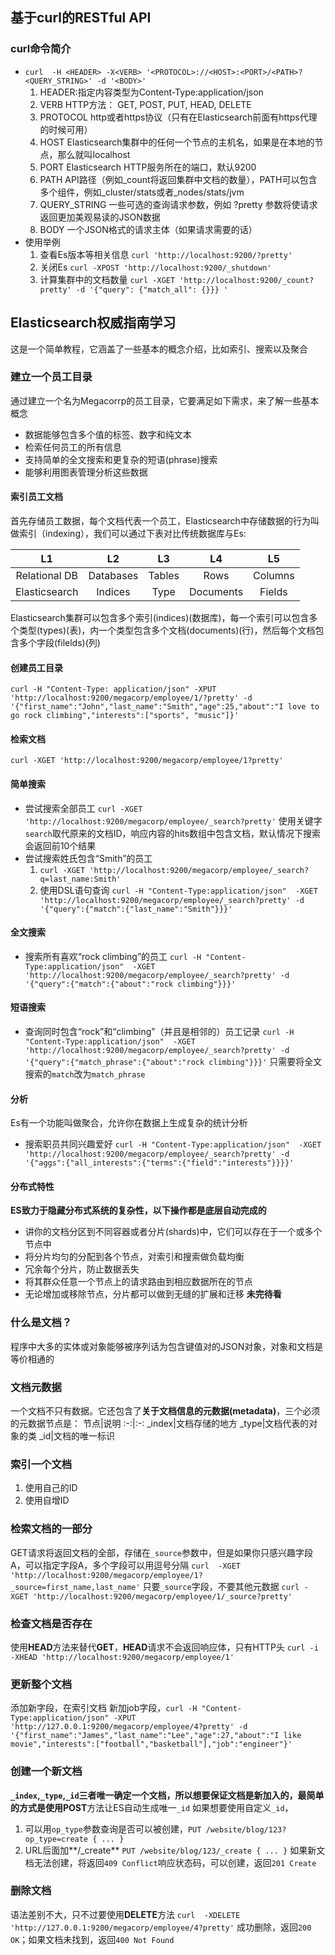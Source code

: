 ## 基于curl的RESTful API
### curl命令简介
* `curl  -H <HEADER> -X<VERB> '<PROTOCOL>://<HOST>:<PORT>/<PATH>?<QUERY_STRING>' -d '<BODY>'`
    1. HEADER:指定内容类型为Content-Type:application/json
    1. VERB HTTP方法： GET, POST, PUT, HEAD, DELETE
    2. PROTOCOL http或者https协议（只有在Elasticsearch前面有https代理的时候可用）
    3. HOST Elasticsearch集群中的任何一个节点的主机名，如果是在本地的节点，那么就叫localhost
    4. PORT Elasticsearch HTTP服务所在的端口，默认9200
    5. PATH API路径（例如_count将返回集群中文档的数量），PATH可以包含多个组件，例如_cluster/stats或者_nodes/stats/jvm
    6. QUERY_STRING 一些可选的查询请求参数，例如 ?pretty 参数将使请求返回更加美观易读的JSON数据
    7. BODY 一个JSON格式的请求主体（如果请求需要的话）
* 使用举例
    1. 查看Es版本等相关信息
    `curl 'http://localhost:9200/?pretty'`
    2. 关闭Es
    `curl -XPOST 'http://localhost:9200/_shutdown'`
    3. 计算集群中的文档数量
    `curl -XGET 'http://localhost:9200/_count?pretty' -d '{"query": {"match_all": {}}} '`
## Elasticsearch权威指南学习
这是一个简单教程，它涵盖了一些基本的概念介绍，比如索引、搜索以及聚合
### 建立一个员工目录
通过建立一个名为Megacorrp的员工目录，它要满足如下需求，来了解一些基本概念
* 数据能够包含多个值的标签、数字和纯文本
* 检索任何员工的所有信息
* 支持简单的全文搜索和更复杂的短语(phrase)搜索
* 能够利用图表管理分析这些数据
#### 索引员工文档
首先存储员工数据，每个文档代表一个员工，Elasticsearch中存储数据的行为叫做索引（indexing），我们可以通过下表对比传统数据库与Es:

L1|L2|L3|L4|L5
:-:|:-:|:-:|:-:|:-:
Relational DB|Databases|Tables|Rows|Columns
Elasticsearch|Indices|Type|Documents|Fields

Elasticsearch集群可以包含多个索引(indices)(数据库)，每一个索引可以包含多个类型(types)(表)，内一个类型包含多个文档(documents)(行)，然后每个文档包含多个字段(filelds)(列)
#### 创建员工目录
   `curl -H "Content-Type: application/json" -XPUT 'http://localhost:9200/megacorp/employee/1/?pretty' -d '{"first_name":"John","last_name":"Smith","age":25,"about":"I love to go rock climbing","interests":["sports", "music"]}'`
#### 检索文档
   `curl -XGET 'http://localhost:9200/megacorp/employee/1?pretty'`
#### 简单搜索
* 尝试搜索全部员工
  `curl -XGET 'http://localhost:9200/megacorp/employee/_search?pretty'`
  使用关键字`search`取代原来的文档ID，响应内容的hits数组中包含文档，默认情况下搜索会返回前10个结果
* 尝试搜索姓氏包含“Smith”的员工
  1. `curl -XGET 'http://localhost:9200/megacorp/employee/_search?q=last_name:Smith'`
  2. 使用DSL语句查询
    `curl -H "Content-Type:application/json"  -XGET 'http://localhost:9200/megacorp/employee/_search?pretty' -d '{"query":{"match":{"last_name":"Smith"}}}'`
#### 全文搜索
* 搜索所有喜欢“rock climbing”的员工
  `curl -H "Content-Type:application/json"  -XGET 'http://localhost:9200/megacorp/employee/_search?pretty' -d '{"query":{"match":{"about":"rock climbing"}}}'`
#### 短语搜索
* 查询同时包含“rock”和“climbing”（并且是相邻的）员工记录
  `curl -H "Content-Type:application/json"  -XGET 'http://localhost:9200/megacorp/employee/_search?pretty' -d '{"query":{"match_phrase":{"about":"rock climbing"}}}'`
  只需要将全文搜索的`match`改为`match_phrase`
#### 分析
  Es有一个功能叫做聚合，允许你在数据上生成复杂的统计分析
* 搜索职员共同兴趣爱好
  `curl -H "Content-Type:application/json"  -XGET 'http://localhost:9200/megacorp/employee/_search?pretty' -d '{"aggs":{"all_interests":{"terms":{"field":"interests"}}}}'`
#### 分布式特性
**ES致力于隐藏分布式系统的复杂性，以下操作都是底层自动完成的**
* 讲你的文档分区到不同容器或者分片(shards)中，它们可以存在于一个或多个节点中
* 将分片均匀的分配到各个节点，对索引和搜索做负载均衡
* 冗余每个分片，防止数据丢失
* 将其群众任意一个节点上的请求路由到相应数据所在的节点
* 无论增加或移除节点，分片都可以做到无缝的扩展和迁移
**未完待看**
### 什么是文档？
程序中大多的实体或对象能够被序列话为包含键值对的JSON对象，对象和文档是等价相通的
### 文档元数据
一个文档不只有数据。它还包含了**关于文档信息的元数据(metadata)**，三个必须的元数据节点是：
节点|说明
:-:|:-:
_index|文档存储的地方
_type|文档代表的对象的类
_id|文档的唯一标识

### 索引一个文档
1. 使用自己的ID
2. 使用自增ID

### 检索文档的一部分
GET请求将返回文档的全部，存储在`_source`参数中，但是如果你只感兴趣字段A，可以指定字段A，多个字段可以用逗号分隔
`curl  -XGET 'http://localhost:9200/megacorp/employee/1?_source=first_name,last_name'`
只要`_source`字段，不要其他元数据
`curl -XGET 'http://localhost:9200/megacorp/employee/1/_source?pretty'`
### 检查文档是否存在
使用**HEAD**方法来替代**GET**，**HEAD**请求不会返回响应体，只有HTTP头
`curl -i -XHEAD 'http://localhost:9200/megacorp/employee/1'`
### 更新整个文档
添加新字段，在索引文档
新加job字段，`curl -H "Content-Type:application/json" -XPUT 'http://127.0.0.1:9200/megacorp/employee/4?pretty' -d '{"first_name":"James","last_name":"Lee","age":27,"about":"I like movie","interests":["football","basketball"],"job":"engineer"}'`
### 创建一个新文档
**`_index`,`_type`,`_id`**三者唯一确定一个文档，所以想要保证文档是新加入的，最简单的方式是使用**POST**方法让ES自动生成唯一`_id`
如果想要使用自定义`_id`，
1. 可以用`op_type`参数查询是否可以被创建，`PUT /website/blog/123?op_type=create { ... }`
2. URL后面加**/_create** `PUT /website/blog/123/_create { ... }`
如果新文档无法创建，将返回`409 Conflict`响应状态码，可以创建，返回`201 Create` 
### 删除文档
语法差别不大，只不过要使用**DELETE**方法
`curl  -XDELETE 'http://127.0.0.1:9200/megacorp/employee/4?pretty'`
成功删除，返回`200 OK`；如果文档未找到，返回`400 Not Found`


